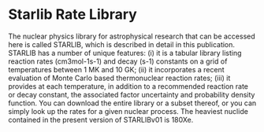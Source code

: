 # Starlib Rate Library
The nuclear physics library for astrophysical research that can be accessed here is called STARLIB, which is described in detail in this publication. STARLIB has a number of unique features: (i) it is a tabular library listing reaction rates (cm3mol-1s-1) and decay (s-1) constants on a grid of temperatures between 1 MK and 10 GK; (ii) it incorporates a recent evaluation of Monte Carlo based thermonuclear reaction rates; (iii) it provides at each temperature, in addition to a recommended reaction rate or decay constant, the associated factor uncertainty and probability density function. You can download the entire library or a subset thereof, or you can simply look up the rates for a given nuclear process. The heaviest nuclide contained in the present version of STARLIBv01 is 180Xe.
